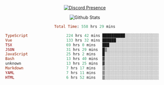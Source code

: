 <!DOCTYPE html>
<body>
<div align="center">

  [![Discord Presence](https://lanyard.cnrad.dev/api/576097150359044106)](https://discord.com/users/576097150359044106)
  
  ![Github Stats](https://github-readme-stats.vercel.app/api?username=verycrunchy&show_icons=true&theme=radical)

<!--START_SECTION:waka-->

```ruby
Total Time: 558 hrs 29 mins

TypeScript                 224 hrs 42 mins ██████████░░░░░░░░░░░░░░░   40.24 %
Vue                        133 hrs 32 mins ██████░░░░░░░░░░░░░░░░░░░   23.92 %
TSX                        69 hrs 0 mins   ███░░░░░░░░░░░░░░░░░░░░░░   12.36 %
JSON                       31 hrs 29 mins  █▒░░░░░░░░░░░░░░░░░░░░░░░   05.64 %
JavaScript                 25 hrs 2 mins   █░░░░░░░░░░░░░░░░░░░░░░░░   04.48 %
Bash                       13 hrs 40 mins  ▓░░░░░░░░░░░░░░░░░░░░░░░░   02.45 %
unknown                    13 hrs 25 mins  ▓░░░░░░░░░░░░░░░░░░░░░░░░   02.40 %
Markdown                   7 hrs 17 mins   ▒░░░░░░░░░░░░░░░░░░░░░░░░   01.30 %
YAML                       7 hrs 11 mins   ▒░░░░░░░░░░░░░░░░░░░░░░░░   01.29 %
HTML                       6 hrs 52 mins   ▒░░░░░░░░░░░░░░░░░░░░░░░░   01.23 %
```

<!--END_SECTION:waka-->
</div>
</body>
</html>

